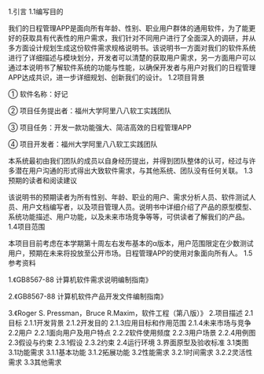 1.引言
1.1编写目的

我们的日程管理APP是面向所有年龄、性别、职业用户群体的通用软件，为了能更好的获取具有代表性的用户需求，我们针对不同用户进行了全面深入的调研，并从多方面设计规划生成这份软件需求规格说明书。该说明书一方面对我们的软件系统进行了详细描述与模块划分，开发者可以清楚的获取用户需求，另一方面用户可以通过本说明书了解软件系统的功能与性能，以确保开发者与用户对我们的日程管理APP达成共识，进一步详细规划、创新我们的设计。
1.2项目背景

① 软件名称：好记

② 项目任务提出者：福州大学阿里八八软工实践团队

③ 项目任务：开发一款功能强大、简洁高效的日程管理APP

④ 项目开发者：福州大学阿里八八软工实践团队

本系统最初由我们团队的成员以自身经历提出，并得到团队整体的认可，经过与许多潜在用户沟通的形式得出大致软件需求，与其他系统、团队没有任何关联。
1.3预期的读者和阅读建议

该说明书的预期读者为所有性别、年龄、职业的用户、需求分析人员、软件测试人员、用户文档编写者，以及项目管理人员。说明书中详细介绍了产品的原型模型、系统功能描述、用户功能，以及未来市场竞争等等，可供读者了解我们的产品。
1.4项目范围

本项目目前考虑在本学期第十周左右发布基本的α版本，用户范围限定在少数测试用户，预期在未来将投放至公开市场。日程管理APP的使用对象面向所有人。
1.5参考资料

1.《GB8567-88 计算机软件需求说明编制指南》

2.《GB8567-88 计算机软件产品开发文件编制指南》

3.《Roger S. Pressman，Bruce R.Maxim，软件工程（第八版）》
2.项目描述
2.1目标
2.1.1开发背景
2.1.2开发目的
2.1.3应用目标和作用范围
2.1.4未来市场与竞争
2.2用户
2.2.1面向用户及用户特点
2.2.2软件使用频度
2.2.3用户场景
2.2.4用例图
2.3假设与约束
2.3.1假设
2.3.2约束
2.4运行环境
3.界面原型及验收标准
3.1类图
3.1功能需求
3.1.1基本功能
3.1.2拓展功能
3.2性能需求
3.2.1时间需求
3.2.2灵活性需求
3.3其他需求

